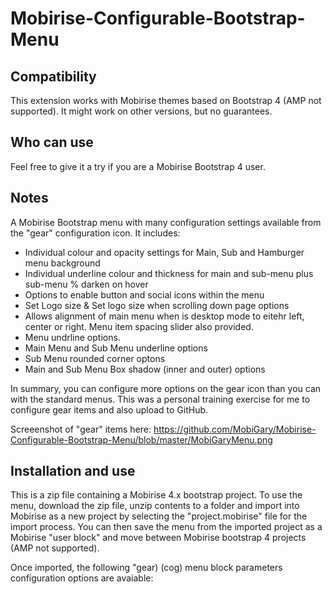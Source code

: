 # Mobirise-Configurable-Bootstrap-Menu

## <b>Compatibility</b><br>
This extension works with Mobirise themes based on Bootstrap 4 (AMP not supported). It might work on other versions, but no guarantees.

## <b>Who can use</b><br>
Feel free to give it a try if you are a Mobirise Bootstrap 4 user.

## <b>Notes</b><br>
A Mobirise Bootstrap menu with many configuration settings available from the "gear" configuration icon. It includes:
- Individual colour and opacity settings for Main, Sub and Hamburger menu background
- Individual underline colour and thickness for main and sub-menu plus sub-menu % darken on hover
- Options to enable button and social icons within the menu
- Set Logo size & Set logo size when scrolling down page options
- Allows alignment of main menu when is desktop mode to eitehr left, center or right. Menu item spacing slider also provided.
- Menu undrline options.
- Main Menu and Sub Menu underline options
- Sub Menu rounded corner optons
- Main and Sub Menu Box shadow (inner and outer) options

In summary, you can configure more options on the gear icon than you can with the standard menus. This was a personal training exercise for me to configure gear items and also upload to GitHub.

Screeenshot of "gear" items here:
https://github.com/MobiGary/Mobirise-Configurable-Bootstrap-Menu/blob/master/MobiGaryMenu.png

## <b>Installation and use</b><br>
This is a zip file containing a Mobirise 4.x bootstrap project. To use the menu, download the zip file, unzip contents to a folder and import into Mobirise as a new project by selecting the "project.mobirise" file for the import process. You can then save the menu from the imported project as a Mobirise "user block" and move between Mobirise bootstrap 4 projects (AMP not supported). 

Once imported, the following "gear) (cog) menu block parameters configuration options are avaiable:






